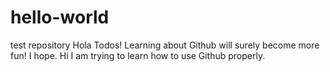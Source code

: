 # hello-world
test repository
Hola Todos! 
Learning about Github will surely become more fun! 
I hope. 
Hi I am trying to learn how to use Github properly. 
